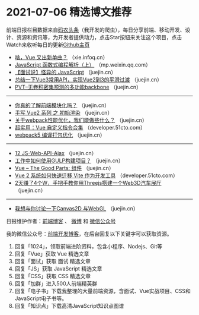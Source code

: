# 2021-07-06 精选博文推荐

前端日报栏目数据来自[码农头条](http://hao.caibaojian.com.cn/)（我开发的爬虫），每日分享前端、移动开发、设计、资源和资讯等，为开发者提供动力，点击Star按钮来关注这个项目，点击Watch来收听每日的更新[Github主页](https://github.com/kujian/frontendDaily)
* [啥，Vue 又出新单曲？](https://xie.infoq.cn/article/5fb8c53812170d2b7812b8746) （xie.infoq.cn）
* [JavaScript 函数式编程解析（上）](https://mp.weixin.qq.com/s?__biz=Mzg2ODQ1OTExOA==&mid=2247491502&idx=1&sn=130b405b88b3ba34b7d86605bc0683ae) （mp.weixin.qq.com）
* [【面试说】怪异的 JavaScript](https://juejin.cn/post/6981243994076348429) （juejin.cn）
* [总结一下Vue3常用API，实现Vue2到3的平滑过渡](https://juejin.cn/post/6981380471695343653) （juejin.cn）
* [PVT&#8211;无卷积密集预测的多功能backbone](https://juejin.cn/post/6981237557208039432) （juejin.cn）

***
* [你真的了解前端模块化吗？](https://juejin.cn/post/6981350198953918477) （juejin.cn）
* [手写 Vue2 系列 之 初始渲染](https://juejin.cn/post/6981224810386833422) （juejin.cn）
* [关于webpack性能优化，我们能做些什么？](https://juejin.cn/post/6981336952704335908) （juejin.cn）
* [超实用：Vue 自定义指令合集](https://developer.51cto.com/art/202107/670396.htm) （developer.51cto.com）
* [webpack5 编译打包优化](https://juejin.cn/post/6981334547711393800) （juejin.cn）

***
* [12 JS-Web-API-Ajax](https://juejin.cn/post/6981284977476370440) （juejin.cn）
* [工作中如何使用GULP构建项目？](https://juejin.cn/post/6981280874520117256) （juejin.cn）
* [Vue &#8211; The Good Parts: 组件](https://juejin.cn/post/6981270498889973796) （juejin.cn）
* [Vue 2 系统如何快速迁移 Vite 作为开发工具](https://developer.51cto.com/art/202107/670475.htm) （developer.51cto.com）
* [2天赚了4个W，手把手教你用Threejs搭建一个Web3D汽车展厅](https://juejin.cn/post/6981249521258856456) （juejin.cn）

***
* [我想与你讨论一下Canvas2D 与WebGL](https://juejin.cn/post/6981444627270205453) （juejin.cn）

日报维护作者：[前端博客](http://caibaojian.com.cn/) 、 [微博](http://weibo.com/kujian) 和 [微信公众号](https://open.weixin.qq.com/qr/code?username=caibaojian_com)

我的微信公众号：[前端开发博客](https://open.weixin.qq.com/qr/code?username=caibaojian_com)，在后台回复以下关键字可以获取资源。

1. 回复「1024」，领取前端进阶资料，包含小程序、Nodejs、Git等
2. 回复「Vue」获取 Vue 精选文章
3. 回复「面试」获取 面试 精选文章
4. 回复「JS」获取 JavaScript 精选文章
5. 回复「CSS」获取 CSS 精选文章
6. 回复「加群」进入500人前端精英群
7. 回复「电子书」下载我整理的大量前端资源，含面试、Vue实战项目、CSS和JavaScript电子书等。
8. 回复「知识点」下载高清JavaScript知识点图谱